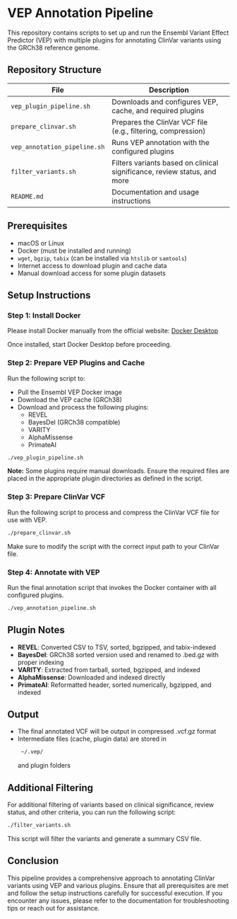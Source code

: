 # VEP Annotation Pipeline

This repository contains scripts to set up and run the Ensembl Variant Effect Predictor (VEP) with multiple plugins for annotating ClinVar variants using the GRCh38 reference genome.

## Repository Structure

| File                        | Description                                                             |
|-----------------------------|-------------------------------------------------------------------------|
| `vep_plugin_pipeline.sh`    | Downloads and configures VEP, cache, and required plugins               |
| `prepare_clinvar.sh`        | Prepares the ClinVar VCF file (e.g., filtering, compression)            |
| `vep_annotation_pipeline.sh`| Runs VEP annotation with the configured plugins                         |
| `filter_variants.sh`        | Filters variants based on clinical significance, review status, and more |
| `README.md`                 | Documentation and usage instructions                                    |

## Prerequisites

- macOS or Linux
- Docker (must be installed and running)
- `wget`, `bgzip`, `tabix` (can be installed via `htslib` or `samtools`)
- Internet access to download plugin and cache data
- Manual download access for some plugin datasets

## Setup Instructions

### Step 1: Install Docker

Please install Docker manually from the official website:
[Docker Desktop](https://www.docker.com/products/docker-desktop)

Once installed, start Docker Desktop before proceeding.

### Step 2: Prepare VEP Plugins and Cache

Run the following script to:
- Pull the Ensembl VEP Docker image
- Download the VEP cache (GRCh38)
- Download and process the following plugins:
  - REVEL
  - BayesDel (GRCh38 compatible)
  - VARITY
  - AlphaMissense
  - PrimateAI

```bash
./vep_plugin_pipeline.sh
```

**Note:** Some plugins require manual downloads. Ensure the required files are placed in the appropriate plugin directories as defined in the script.

### Step 3: Prepare ClinVar VCF

Run the following script to process and compress the ClinVar VCF file for use with VEP.

```bash
./prepare_clinvar.sh
```

Make sure to modify the script with the correct input path to your ClinVar file.

### Step 4: Annotate with VEP

Run the final annotation script that invokes the Docker container with all configured plugins.

```bash
./vep_annotation_pipeline.sh
```

## Plugin Notes

- **REVEL**: Converted CSV to TSV, sorted, bgzipped, and tabix-indexed
- **BayesDel**: GRCh38 sorted version used and renamed to .bed.gz with proper indexing
- **VARITY**: Extracted from tarball, sorted, bgzipped, and indexed
- **AlphaMissense**: Downloaded and indexed directly
- **PrimateAI**: Reformatted header, sorted numerically, bgzipped, and indexed

## Output

- The final annotated VCF will be output in compressed .vcf.gz format
- Intermediate files (cache, plugin data) are stored in
  ```bash
   ~/.vep/
  ```
   and plugin folders

## Additional Filtering

For additional filtering of variants based on clinical significance, review status, and other criteria, you can run the following script:
```bash
./filter_variants.sh
```
This script will filter the variants and generate a summary CSV file.

## Conclusion

This pipeline provides a comprehensive approach to annotating ClinVar variants using VEP and various plugins. Ensure that all prerequisites are met and follow the setup instructions carefully for successful execution. If you encounter any issues, please refer to the documentation for troubleshooting tips or reach out for assistance.
